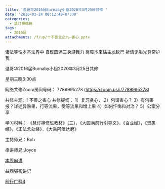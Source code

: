 ```yaml
---
title: '温哥华2016届Burnaby小组2020年3月25日共修 '
date: '2020-03-24 08:12:49-07:00'
categories:
  - 慧灯禅修班
tags:
  - 2016届
attachments: /f/up/十不善业之九—害心.pptx
---
```

诸法等性本基法界中 自现圆满三身游舞力 离障本来怙主龙钦巴 祈请无垢光尊常护我

温哥华2016届Burnaby小组2020年3月25日共修 

星期三晚6:30点

网络共修Zoom房间号码： 7789995278 (<https://zoom.us/j/7789995278>)

共修主题: 十不善之害心 共修提纲：
1）复习贪心，
2）何谓害心？
3）有何果报？详述异熟果，行等流果，受等流果和增上果
4）如何忏悔和对治？
5）公案分享

学习材料：
《慧灯禅修班教材》（三），《大圆满前行引导文》，《百业经》，《贤愚经》，《正法念处经》，《大乘阿毗达磨》

主持师兄：Bob
 
串讲师兄:Joyce

[本周串讲](http://huidengchanxiu.net/hdv/f/up/十不善业之九—害心.pptx)

[益西堪布讲记](http://huidengchanxiu.net/hdv/f/up/因果益西.pdf)

[前行广释4](http://huidengchanxiu.net/hdv/f/up/前行广释4.pdf)